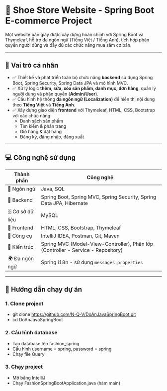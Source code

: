 # 👟 Shoe Store Website - Spring Boot E-commerce Project

Một website bán giày được xây dựng hoàn chỉnh với Spring Boot và Thymeleaf, hỗ trợ đa ngôn ngữ (Tiếng Việt / Tiếng Anh), tích hợp phân quyền người dùng và đầy đủ các chức năng mua sắm cơ bản.

---

## 📌 Vai trò cá nhân

- ✅ Thiết kế và phát triển toàn bộ chức năng **backend** sử dụng Spring Boot, Spring Security, Spring Data JPA và mô hình MVC.
- ✅ Xử lý logic **thêm, sửa, xóa sản phẩm, danh mục, đơn hàng**, quản lý người dùng và phân quyền (**Admin/User**).
- ✅ Cấu hình hệ thống **đa ngôn ngữ (Localization)** để hiển thị nội dung theo **Tiếng Việt** và **Tiếng Anh**.
- ✅ Xây dựng giao diện **frontend** với Thymeleaf, HTML, CSS, Bootstrap với các chức năng:
  - Danh sách sản phẩm
  - Tìm kiếm & phân trang
  - Giỏ hàng & đặt hàng
  - Đăng ký, đăng nhập, đăng xuất

---

## 💻 Công nghệ sử dụng

| Thành phần     | Công nghệ |
|----------------|-----------|
| 💬 Ngôn ngữ     | Java, SQL |
| 🔧 Backend      | Spring Boot, Spring MVC, Spring Security, Spring Data JPA, Hibernate |
| 🗄️ Cơ sở dữ liệu | MySQL |
| 🎨 Frontend     | HTML, CSS, Bootstrap, Thymeleaf |
| 🧰 Công cụ       | IntelliJ IDEA, Postman, Git, Maven |
| 🧱 Kiến trúc     | Spring MVC (Model-View-Controller), Phân lớp (Controller - Service - Repository) |
| 🌍 Đa ngôn ngữ   | Spring i18n - sử dụng `messages.properties` |

---

## 🚀 Hướng dẫn chạy dự án
### 1. Clone project
- git clone https://github.com/N-Q-V/DoAnJavaSpringBoot.git
- cd DoAnJavaSpringBoot
### 2. Cấu hình database
- Tạo database tên fashion_spring
- Cấu hình username = spring, password = spring
- Chạy file Query
### 3. Chạy project
- Mở bằng IntelliJ
- Chạy FashionSpringBootApplication.java (hàm main)
